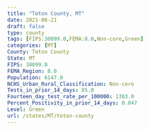 ```yaml
---
title: "Teton County, MT"
date: 2021-06-21
draft: false
type: county
tags: [FIPS:30099.0,FEMA:8.0,Non-core,Green]
categories: [MT]
County: Teton County
State: MT
FIPS: 30099.0
FEMA_Region: 8.0
Population: 6147.0
NCHS_Urban_Rural_Classification: Non-core
Tests_in_prior_14_days: 85.0
Fourteen_day_test_rate_per_100000: 1383.0
Percent_Positivity_in_prior_14_days: 0.047
Level: Green
url: /states/MT/teton-county
---
```



